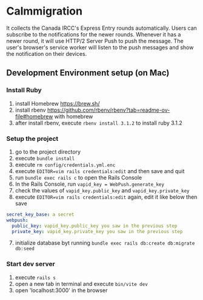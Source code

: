 # Calmmigration

It collects the Canada IRCC's Express Entry rounds automatically. Users can subscribe to the notifications for the newer rounds. Whenever it has a newer round, it will use HTTP/2 Server Push to push the message. The user's browser's service worker will listen to the push messages and show the notification on their devices.

## Development Environment setup (on Mac)
### Install Ruby
1. install Homebrew https://brew.sh/
2. install rbenv https://github.com/rbenv/rbenv?tab=readme-ov-file#homebrew with homebrew
3. after install rbenv, execute `rbenv install 3.1.2` to install ruby 3.1.2

### Setup the project
1. go to the project directory
2. execute `bundle install`
3. execute `rm config/credentials.yml.enc`
4. execute `EDITOR=vim rails credentials:edit` and then save and quit
5. run `bundle exec rails c` to open the Rails Console
  1. In the Rails Console, run `vapid_key = WebPush.generate_key`
  2. check the values of `vapid_key.public_key` and `vapid_key.private_key`
6. execute `EDITOR=vim rails credentials:edit` again, edit it like below then save
```yaml
secret_key_base: a secret
webpush:
  public_key: vapid_key.public_key you saw in the previous step
  private_key: vapid_key.private_key you saw in the previous step
```
7. initialize database byt running `bundle exec rails db:create db:migrate db:seed`

### Start dev server
1. execute `rails s`
2. open a new tab in terminal and execute `bin/vite dev`
3. open 'localhost:3000' in the browser
